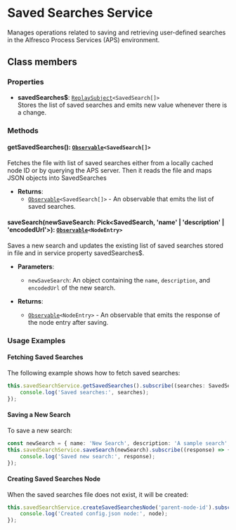 
# Saved Searches Service

Manages operations related to saving and retrieving user-defined searches in the Alfresco Process Services (APS) environment.

## Class members

### Properties

- **savedSearches$**: [`ReplaySubject`](https://rxjs.dev/api/index/class/ReplaySubject)`<SavedSearch[]>`<br/>
  Stores the list of saved searches and emits new value whenever there is a change.

### Methods

#### getSavedSearches(): [`Observable`](https://rxjs.dev/api/index/class/Observable)`<SavedSearch[]>`

Fetches the file with list of saved searches either from a locally cached node ID or by querying the APS server. Then it reads the file and maps JSON objects into SavedSearches

- **Returns**:
    - [`Observable`](https://rxjs.dev/api/index/class/Observable)`<SavedSearch[]>` - An observable that emits the list of saved searches.

#### saveSearch(newSaveSearch: Pick<SavedSearch, 'name' | 'description' | 'encodedUrl'>): [`Observable`](https://rxjs.dev/api/index/class/Observable)`<NodeEntry>`

Saves a new search and updates the existing list of saved searches stored in file and in service property savedSearches$. 

- **Parameters**:
    - `newSaveSearch`: An object containing the `name`, `description`, and `encodedUrl` of the new search.

- **Returns**:
    - [`Observable`](https://rxjs.dev/api/index/class/Observable)`<NodeEntry>` - An observable that emits the response of the node entry after saving.

### Usage Examples

#### Fetching Saved Searches

The following example shows how to fetch saved searches:

```typescript
this.savedSearchService.getSavedSearches().subscribe((searches: SavedSearch[]) => {
    console.log('Saved searches:', searches);
});
```

#### Saving a New Search

To save a new search:

```typescript
const newSearch = { name: 'New Search', description: 'A sample search', encodedUrl: 'url3' };
this.savedSearchService.saveSearch(newSearch).subscribe((response) => {
    console.log('Saved new search:', response);
});
```

#### Creating Saved Searches Node

When the saved searches file does not exist, it will be created:

```typescript
this.savedSearchService.createSavedSearchesNode('parent-node-id').subscribe((node) => {
    console.log('Created config.json node:', node);
});
```

